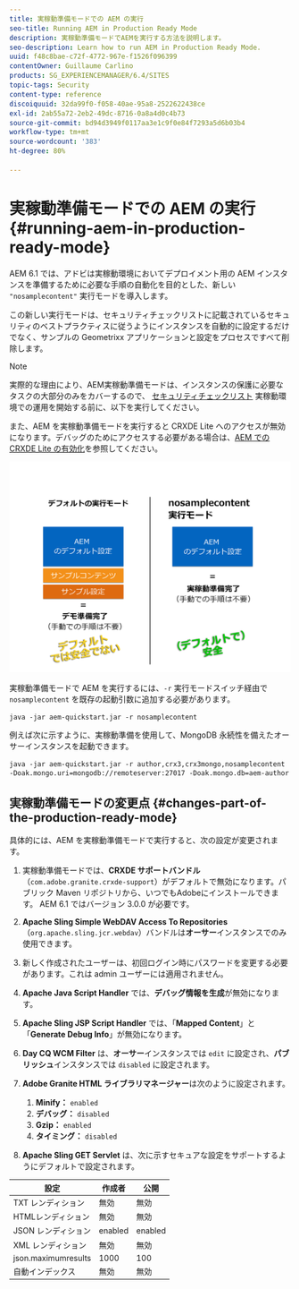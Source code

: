 ```yaml
---
title: 実稼動準備モードでの AEM の実行
seo-title: Running AEM in Production Ready Mode
description: 実稼動準備モードでAEMを実行する方法を説明します。
seo-description: Learn how to run AEM in Production Ready Mode.
uuid: f48c8bae-c72f-4772-967e-f1526f096399
contentOwner: Guillaume Carlino
products: SG_EXPERIENCEMANAGER/6.4/SITES
topic-tags: Security
content-type: reference
discoiquuid: 32da99f0-f058-40ae-95a8-2522622438ce
exl-id: 2ab55a72-2eb2-49dc-8716-0a8a4d0c4b73
source-git-commit: bd94d3949f0117aa3e1c9f0e84f7293a5d6b03b4
workflow-type: tm+mt
source-wordcount: '383'
ht-degree: 80%

---
```


# 実稼動準備モードでの AEM の実行{#running-aem-in-production-ready-mode}

AEM 6.1 では、アドビは実稼動環境においてデプロイメント用の AEM インスタンスを準備するために必要な手順の自動化を目的とした、新しい `"nosamplecontent"` 実行モードを導入します。

この新しい実行モードは、セキュリティチェックリストに記載されているセキュリティのベストプラクティスに従うようにインスタンスを自動的に設定するだけでなく、サンプルの Geometrixx アプリケーションと設定をプロセスですべて削除します。

>[!NOTE]
>
>実際的な理由により、AEM実稼動準備モードは、インスタンスの保護に必要なタスクの大部分のみをカバーするので、 [セキュリティチェックリスト](/help/sites-administering/security-checklist.md) 実稼動環境での運用を開始する前に、以下を実行してください。
>
>また、AEM を実稼動準備モードを実行すると CRXDE Lite へのアクセスが無効になります。デバッグのためにアクセスする必要がある場合は、[AEM での CRXDE Lite の有効化](/help/sites-administering/enabling-crxde-lite.md)を参照してください。

![chlimage_1-83](assets/chlimage_1-83.png)

実稼動準備モードで AEM を実行するには、`-r` 実行モードスイッチ経由で `nosamplecontent` を既存の起動引数に追加する必要があります。

```shell
java -jar aem-quickstart.jar -r nosamplecontent
```

例えば次に示すように、実稼動準備を使用して、MongoDB 永続性を備えたオーサーインスタンスを起動できます。

```shell
java -jar aem-quickstart.jar -r author,crx3,crx3mongo,nosamplecontent -Doak.mongo.uri=mongodb://remoteserver:27017 -Doak.mongo.db=aem-author
```

## 実稼動準備モードの変更点 {#changes-part-of-the-production-ready-mode}

具体的には、AEM を実稼動準備モードで実行すると、次の設定が変更されます。

1. 実稼動準備モードでは、**CRXDE サポートバンドル**（`com.adobe.granite.crxde-support`）がデフォルトで無効になります。パブリック Maven リポジトリから、いつでもAdobeにインストールできます。 AEM 6.1 ではバージョン 3.0.0 が必要です。

1. **Apache Sling Simple WebDAV Access To Repositories**（`org.apache.sling.jcr.webdav`）バンドルは&#x200B;**オーサー**&#x200B;インスタンスでのみ使用できます。

1. 新しく作成されたユーザーは、初回ログイン時にパスワードを変更する必要があります。これは admin ユーザーには適用されません。
1. **Apache Java Script Handler** では、**デバッグ情報を生成**&#x200B;が無効になります。

1. **Apache Sling JSP Script Handler** では、「**Mapped Content**」と「**Generate Debug Info**」が無効になります。

1. **Day CQ WCM Filter** は、**オーサー**&#x200B;インスタンスでは `edit` に設定され、**パブリッシュ**&#x200B;インスタンスでは `disabled` に設定されます。

1. **Adobe Granite HTML ライブラリマネージャー**&#x200B;は次のように設定されます。

   1. **Minify：** `enabled`
   1. **デバッグ：** `disabled`
   1. **Gzip：** `enabled`
   1. **タイミング：** `disabled`

1. **Apache Sling GET Servlet** は、次に示すセキュアな設定をサポートするようにデフォルトで設定されます。

| **設定** | **作成者** | **公開** |
|---|---|---|
| TXT レンディション | 無効 | 無効 |
| HTMLレンディション | 無効 | 無効 |
| JSON レンディション | enabled | enabled |
| XML レンディション | 無効 | 無効 |
| json.maximumresults | 1000 | 100 |
| 自動インデックス | 無効 | 無効 |
